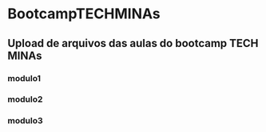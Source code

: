 # BootcampTECHMINAs

## Upload de arquivos das aulas do bootcamp TECH MINAs

### modulo1
### modulo2
### modulo3